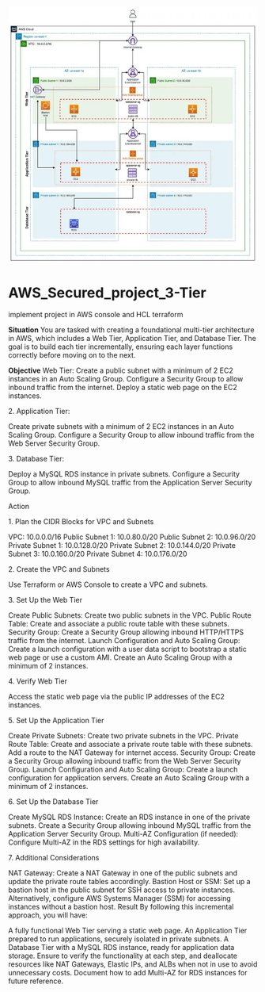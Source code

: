 ![Image](https://raw.githubusercontent.com/Mo-sayed0/mo/main/Project_Image.jpeg)



# AWS_Secured_project_3-Tier
implement project in AWS console and HCL terraform 

**Situation**
You are tasked with creating a foundational multi-tier architecture in AWS, which includes a Web Tier, Application Tier, and Database Tier. The goal is to build each tier incrementally, ensuring each layer functions correctly before moving on to the next.

**Objective**
Web Tier:
Create a public subnet with a minimum of 2 EC2 instances in an Auto Scaling Group.
Configure a Security Group to allow inbound traffic from the internet.
Deploy a static web page on the EC2 instances.

2.⁠ ⁠Application Tier:

Create private subnets with a minimum of 2 EC2 instances in an Auto Scaling Group.
Configure a Security Group to allow inbound traffic from the Web Server Security Group.

3.⁠ ⁠Database Tier:

Deploy a MySQL RDS instance in private subnets.
Configure a Security Group to allow inbound MySQL traffic from the Application Server Security Group.

Action

1.⁠ ⁠Plan the CIDR Blocks for VPC and Subnets

VPC: 10.0.0.0/16
Public Subnet 1: 10.0.80.0/20
Public Subnet 2: 10.0.96.0/20
Private Subnet 1: 10.0.128.0/20
Private Subnet 2: 10.0.144.0/20
Private Subnet 3: 10.0.160.0/20
Private Subnet 4: 10.0.176.0/20

2.⁠ ⁠Create the VPC and Subnets

Use Terraform or AWS Console to create a VPC and subnets.

3.⁠ ⁠Set Up the Web Tier

Create Public Subnets: Create two public subnets in the VPC.
Public Route Table: Create and associate a public route table with these subnets.
Security Group: Create a Security Group allowing inbound HTTP/HTTPS traffic from the internet.
Launch Configuration and Auto Scaling Group:
Create a launch configuration with a user data script to bootstrap a static web page or use a custom AMI.
Create an Auto Scaling Group with a minimum of 2 instances.

4.⁠ ⁠Verify Web Tier

Access the static web page via the public IP addresses of the EC2 instances.

5.⁠ ⁠Set Up the Application Tier

Create Private Subnets: Create two private subnets in the VPC.
Private Route Table: Create and associate a private route table with these subnets. Add a route to the NAT Gateway for internet access.
Security Group: Create a Security Group allowing inbound traffic from the Web Server Security Group.
Launch Configuration and Auto Scaling Group:
Create a launch configuration for application servers.
Create an Auto Scaling Group with a minimum of 2 instances.

6.⁠ ⁠Set Up the Database Tier

Create MySQL RDS Instance:
Create an RDS instance in one of the private subnets.
Create a Security Group allowing inbound MySQL traffic from the Application Server Security Group.
Multi-AZ Configuration (if needed):
Configure Multi-AZ in the RDS settings for high availability.

7.⁠ ⁠Additional Considerations

NAT Gateway: Create a NAT Gateway in one of the public subnets and update the private route tables accordingly.
Bastion Host or SSM:
Set up a bastion host in the public subnet for SSH access to private instances.
Alternatively, configure AWS Systems Manager (SSM) for accessing instances without a bastion host.
Result
By following this incremental approach, you will have:

A fully functional Web Tier serving a static web page.
An Application Tier prepared to run applications, securely isolated in private subnets.
A Database Tier with a MySQL RDS instance, ready for application data storage.
Ensure to verify the functionality at each step, and deallocate resources like NAT Gateways, Elastic IPs, and ALBs when not in use to avoid unnecessary costs. Document how to add Multi-AZ for RDS instances for future reference.
